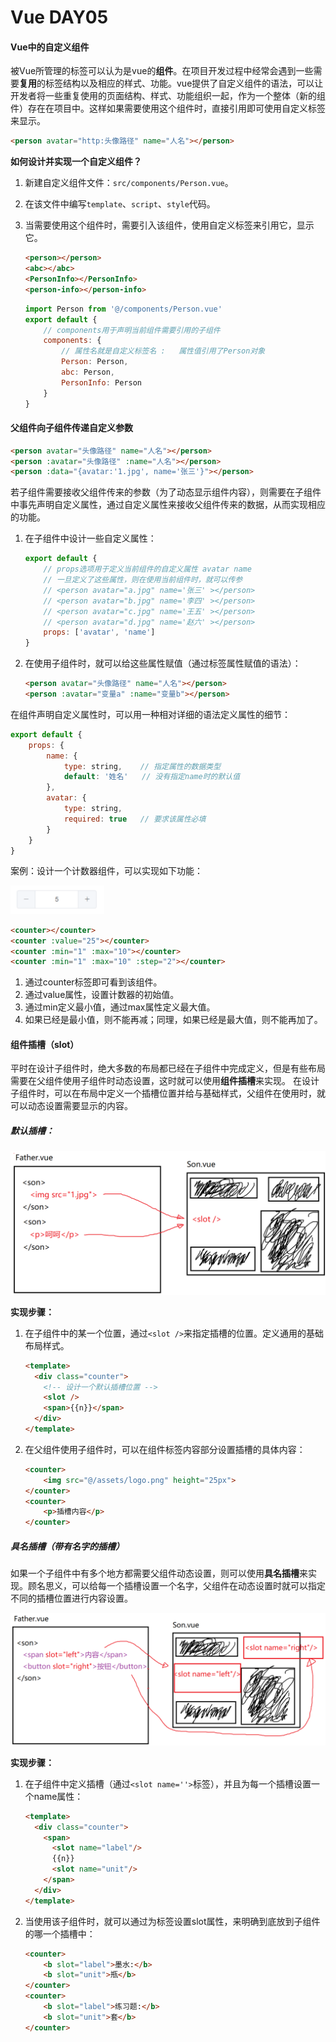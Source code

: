 # Vue DAY05

#### Vue中的自定义组件

被Vue所管理的标签可以认为是vue的**组件**。在项目开发过程中经常会遇到一些需要**复用**的标签结构以及相应的样式、功能。vue提供了自定义组件的语法，可以让开发者将一些重复使用的页面结构、样式、功能组织一起，作为一个整体（新的组件）存在在项目中。这样如果需要使用这个组件时，直接引用即可使用自定义标签来显示。

```html
<person avatar="http:头像路径" name="人名"></person>
```



**如何设计并实现一个自定义组件？**

1. 新建自定义组件文件：`src/components/Person.vue`。

2. 在该文件中编写`template`、`script`、`style`代码。 

3. 当需要使用这个组件时，需要引入该组件，使用自定义标签来引用它，显示它。

   ```html
   <person></person>
   <abc></abc>
   <PersonInfo></PersonInfo>
   <person-info></person-info>
   ```

   ```javascript
   import Person from '@/components/Person.vue'
   export default {
       // components用于声明当前组件需要引用的子组件
       components: {
           // 属性名就是自定义标签名 :   属性值引用了Person对象
           Person: Person,
           abc: Person,
           PersonInfo: Person
       }
   }
   ```


#### 父组件向子组件传递自定义参数

```html
<person avatar="头像路径" name="人名"></person>
<person :avatar="头像路径" :name="人名"></person>
<person :data="{avatar:'1.jpg', name='张三'}"></person>
```

若子组件需要接收父组件传来的参数（为了动态显示组件内容），则需要在子组件中事先声明自定义属性，通过自定义属性来接收父组件传来的数据，从而实现相应的功能。

1. 在子组件中设计一些自定义属性：

   ```javascript
   export default { 
       // props选项用于定义当前组件的自定义属性 avatar name
       // 一旦定义了这些属性，则在使用当前组件时，就可以传参
       // <person avatar="a.jpg" name='张三' ></person>
       // <person avatar="b.jpg" name='李四' ></person>
       // <person avatar="c.jpg" name='王五' ></person>
       // <person avatar="d.jpg" name='赵六' ></person>
       props: ['avatar', 'name']
   }
   ```

2. 在使用子组件时，就可以给这些属性赋值（通过标签属性赋值的语法）：

   ```html
   <person avatar="头像路径" name="人名"></person>
   <person :avatar="变量a" :name="变量b"></person>
   ```



在组件声明自定义属性时，可以用一种相对详细的语法定义属性的细节：

```javascript
export default { 
    props: {
        name: {
            type: string,    // 指定属性的数据类型  
            default: '姓名'   // 没有指定name时的默认值
        },
        avatar: {
            type: string,
            required: true   // 要求该属性必填
        }
    }
}
```



案例：设计一个计数器组件，可以实现如下功能：

<img src="../../day03/note/assets/1685523465271.png" width="150px">

```html
<counter></counter>
<counter :value="25"></counter>
<counter :min="1" :max="10"></counter>
<counter :min="1" :max="10" :step="2"></counter>
```

1. 通过counter标签即可看到该组件。
2. 通过value属性，设置计数器的初始值。
3. 通过min定义最小值，通过max属性定义最大值。
4. 如果已经是最小值，则不能再减；同理，如果已经是最大值，则不能再加了。



#### 组件插槽（slot）

平时在设计子组件时，绝大多数的布局都已经在子组件中完成定义，但是有些布局需要在父组件使用子组件时动态设置，这时就可以使用**组件插槽**来实现。 在设计子组件时，可以在布局中定义一个插槽位置并给与基础样式，父组件在使用时，就可以动态设置需要显示的内容。

##### 默认插槽：

![1685585952111](../../day04/note/assets/1685585952111.png)

**实现步骤：**

1. 在子组件中的某一个位置，通过`<slot />`来指定插槽的位置。定义通用的基础布局样式。

   ```html
   <template>
     <div class="counter">
       <!-- 设计一个默认插槽位置 -->
       <slot />
       <span>{{n}}</span>
     </div>
   </template>
   ```

2. 在父组件使用子组件时，可以在组件标签内容部分设置插槽的具体内容：

   ```html
   <counter>
       <img src="@/assets/logo.png" height="25px">
   </counter>
   <counter>
       <p>插槽内容</p>
   </counter>
   ```


##### 具名插槽（带有名字的插槽）

如果一个子组件中有多个地方都需要父组件动态设置，则可以使用**具名插槽**来实现。顾名思义，可以给每一个插槽设置一个名字，父组件在动态设置时就可以指定不同的插槽位置进行内容设置。

![1685587051665](../../day04/note/assets/1685587051665.png)

**实现步骤：**

1. 在子组件中定义插槽（通过`<slot name=''>`标签），并且为每一个插槽设置一个name属性：

   ```html
   <template>
     <div class="counter">
       <span>
         <slot name="label"/>
         {{n}}
         <slot name="unit"/>
       </span>
     </div>
   </template>
   ```

2. 当使用该子组件时，就可以通过为标签设置slot属性，来明确到底放到子组件的哪一个插槽中：

   ```html
   <counter>
       <b slot="label">墨水:</b>
       <b slot="unit">瓶</b>
   </counter>
   <counter>
       <b slot="label">练习题:</b>
       <b slot="unit">套</b>
   </counter>
   ```




